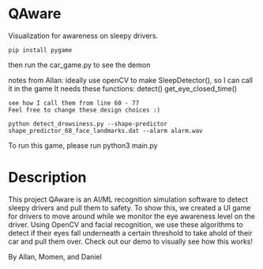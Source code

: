# QAware
Visualization for awareness on sleepy drivers.

`pip install pygame`

then run the car_game.py to see the demon

notes from Allan:
	ideally use openCV to make SleepDetector(), so I can call it in the game
	It needs these functions:
		detect()
		get_eye_closed_time()

	see how I call them from line 60 - 77
	Feel free to change these design choices :)

`python detect_drowsiness.py --shape-predictor shape_predictor_68_face_landmarks.dat --alarm alarm.wav`

To run this game, please run python3 main.py

# Description

This project QAware is an AI/ML recognition simulation software to detect sleepy drivers and pull them to safety. To show this, we created a UI game for drivers to move around while we monitor the eye awareness level on the driver. Using OpenCV and facial recognition, we use these algorithms to detect if their eyes fall underneath a certain threshold to take ahold of their car and pull them over. Check out our demo to visually see how this works!

By Allan, Momen, and Daniel

